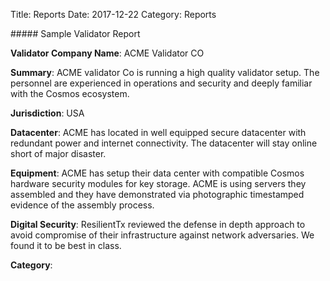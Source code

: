 Title: Reports
Date: 2017-12-22
Category: Reports

<link rel="stylesheet" href="https://cdnjs.cloudflare.com/ajax/libs/font-awesome/4.7.0/css/font-awesome.min.css">
##### Sample Validator Report 


**Validator Company Name**: ACME Validator CO

**Summary**: ACME validator Co is running a high quality validator setup. The personnel are experienced in operations and security and deeply familiar with the Cosmos ecosystem.

**Jurisdiction**: USA

**Datacenter**: ACME has located in well equipped secure datacenter with redundant power and internet connectivity. The datacenter will stay online short of major disaster.

**Equipment**: ACME has setup their data center with compatible Cosmos hardware security modules for key storage. ACME is using servers they assembled and they have demonstrated via photographic timestamped evidence of the assembly process.
 

**Digital Security**: ResilientTx reviewed the defense in depth approach to avoid compromise of their infrastructure against network adversaries. We found it to be best in class.

**Category**: 
<i class="fa fa-shield"></i>
<i class="fa fa-shield"></i>
<i class="fa fa-shield"></i>
<i class="fa fa-shield"></i>
<i class="fa fa-shield"></i>


